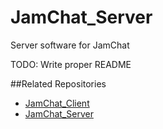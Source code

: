 JamChat_Server
==============
Server software for JamChat

TODO: Write proper README

##Related Repositories
- [JamChat_Client](https://github.com/JamoBox/JamChat_Client)
- [JamChat_Server](https://github.com/JamoBox/JamChat_Core)
